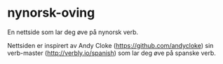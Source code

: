 # nynorsk-oving
En nettside som lar deg øve på nynorsk verb.

Nettsiden er inspirert av Andy Cloke (https://github.com/andycloke) sin verb-master (http://verbly.io/spanish) som lar deg øve på spanske verb.
